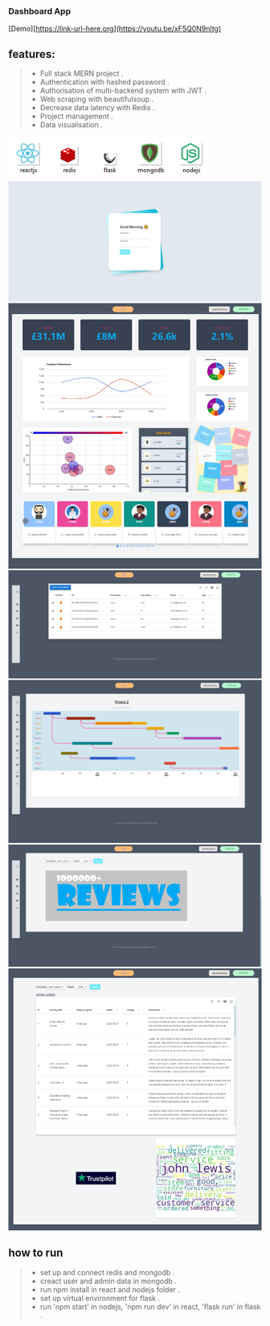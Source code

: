 ### Dashboard App
[Demo][https://link-url-here.org](https://youtu.be/xF5Q0N9nltg)
## features:
 > - Full stack MERN project .
 > - Authentication with hashed password .
 > - Authorisation of multi-backend system with JWT . 
 > - Web scraping with beautifulsoup .
 > - Decrease data latency with Redis .
 > - Project management . 
 > - Data visualisation .

![alt text](image/tech.png)
![alt text](image/d1.png)
![alt text](image/d2.png)
![alt text](image/d3.png)
![alt text](image/d4.png)
![alt text](image/d5.png)
![alt text](image/d6.png)

## how to run
 > - set up and connect redis and mongodb .
 > - creact user and admin data in mongodb .
 > - run npm install in react and nodejs folder .
 > - set up virtual environment for flask .
 > - run 'npm start' in nodejs, 'npm run dev' in react,  'flask run' in flask  .
